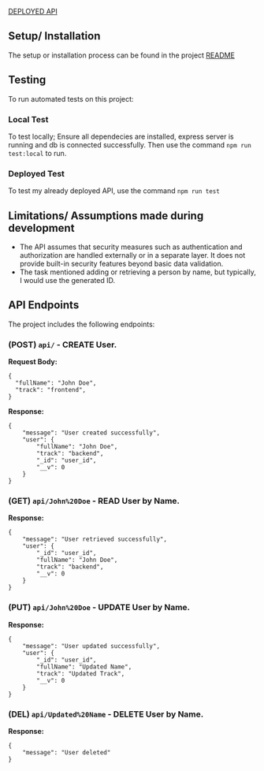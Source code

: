 [DEPLOYED API](https://user-manager-8ybn.onrender.com)

## Setup/ Installation

The setup or installation process can be found in the project [README](https://github.com/davidumoru/user-manager#readme)

## Testing

To run automated tests on this project:

### Local Test
To test locally;
Ensure all dependecies are installed, express server is running and db is connected successfully.
Then use the command `npm run test:local` to run.

### Deployed Test
To test my already deployed API, use the command `npm run test`

## Limitations/ Assumptions made during development

- The API assumes that security measures such as authentication and authorization are handled externally or in a separate layer. It does not provide built-in security features beyond basic data validation.
- The task mentioned adding or retrieving a person by name, but typically, I would use the generated ID.

## API Endpoints

The project includes the following endpoints:

### **(POST)** `api/` - CREATE User.

**Request Body:**
```
{
  "fullName": "John Doe",
  "track": "frontend",
}
```

**Response:**
```
{
    "message": "User created successfully",
    "user": {
        "fullName": "John Doe",
        "track": "backend",
        "_id": "user_id",
        "__v": 0
    }
}
```

### **(GET)** `api/John%20Doe` - READ User by Name.

**Response:**
```
{
    "message": "User retrieved successfully",
    "user": {
        "_id": "user_id",
        "fullName": "John Doe",
        "track": "backend",
        "__v": 0
    }
}
```

### **(PUT)** `api/John%20Doe` - UPDATE User by Name.

**Response:**
```
{
    "message": "User updated successfully",
    "user": {
        "_id": "user_id",
        "fullName": "Updated Name",
        "track": "Updated Track",
        "__v": 0
    }
}
```

### **(DEL)** `api/Updated%20Name` - DELETE User by Name.

**Response:**
```
{
    "message": "User deleted"
}
```
